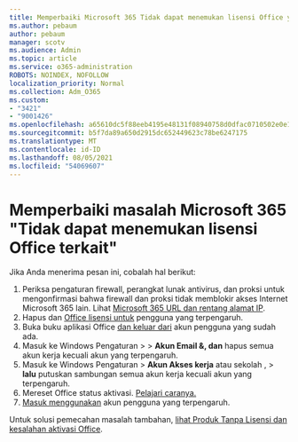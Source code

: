```yaml
---
title: Memperbaiki Microsoft 365 Tidak dapat menemukan lisensi Office yang terkait dengan pesan
ms.author: pebaum
author: pebaum
manager: scotv
ms.audience: Admin
ms.topic: article
ms.service: o365-administration
ROBOTS: NOINDEX, NOFOLLOW
localization_priority: Normal
ms.collection: Adm_O365
ms.custom:
- "3421"
- "9001426"
ms.openlocfilehash: a65610dc5f88eeb4195e48131f08940758d0dfac0710502e0e15ab5f661c5719
ms.sourcegitcommit: b5f7da89a650d2915dc652449623c78be6247175
ms.translationtype: MT
ms.contentlocale: id-ID
ms.lasthandoff: 08/05/2021
ms.locfileid: "54069607"
---
```

# <a name="fixing-the-microsoft-365-apps-couldnt-find-office-licenses-associated-message"></a>Memperbaiki masalah Microsoft 365 "Tidak dapat menemukan lisensi Office terkait"

Jika Anda menerima pesan ini, cobalah hal berikut:

1. Periksa pengaturan firewall, perangkat lunak antivirus, dan proksi untuk mengonfirmasi bahwa firewall dan proksi tidak memblokir akses Internet Microsoft 365 lain. Lihat [Microsoft 365 URL dan rentang alamat IP](https://docs.microsoft.com/office365/enterprise/urls-and-ip-address-ranges).
2. Hapus dan [Office lisensi untuk](https://docs.microsoft.com/microsoft-365/admin/manage/assign-licenses-to-users) pengguna yang terpengaruh. 
3. Buka buku aplikasi Office [dan keluar dari](https://support.office.com/article/5a20dc11-47e9-4b6f-945d-478cb6d92071) akun pengguna yang sudah ada.
4. Masuk ke Windows Pengaturan >   >  **Akun Email &, dan** hapus semua akun kerja kecuali akun yang terpengaruh.
5. Masuk ke Windows Pengaturan > **Akun Akses kerja** atau sekolah ,  >  **lalu** putuskan sambungan semua akun kerja kecuali akun yang terpengaruh.
6. Mereset Office status aktivasi. [Pelajari caranya.](https://docs.microsoft.com/office365/troubleshoot/activation/reset-office-365-proplus-activation-state)
7. [Masuk menggunakan](https://support.office.com/article/628ea040-f265-49de-b986-be09c3ebf8a9) akun pengguna yang terpengaruh.

Untuk solusi pemecahan masalah tambahan, [lihat Produk Tanpa Lisensi dan kesalahan aktivasi Office](https://support.office.com/Article/0d23d3c0-c19c-4b2f-9845-5344fedc4380).